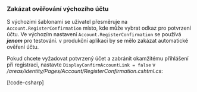 <a name="ddav"></a>
### <a name="disable-default-account-verification"></a>Zakázat ověřování výchozího účtu

S výchozími šablonami se uživatel přesměruje na `Account.RegisterConfirmation` místo, kde může vybrat odkaz pro potvrzení účtu. Ve výchozím nastavení `Account.RegisterConfirmation` se používá ***jenom*** pro testování. v produkční aplikaci by se mělo zakázat automatické ověření účtu.

Pokud chcete vyžadovat potvrzený účet a zabránit okamžitému přihlášení při registraci, nastavte `DisplayConfirmAccountLink = false` v */areas/identity/Pages/Account/RegisterConfirmation.cshtml.cs*:

[!code-csharp[](~/security/authentication/identity/sample/WebApp3/Areas/Identity/Pages/Account/RegisterConfirmation.cshtml.cs?name=snippet&highlight=34)]